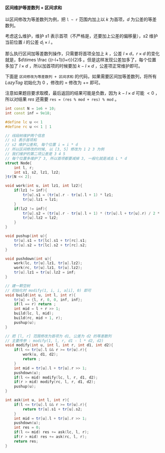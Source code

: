 #### 区间维护等差数列 + 区间求和

以区间修改为等差数列为例，把 `l ~ r` 范围内加上以 $k$ 为首项，$d$ 为公差的等差数列。

考虑这么维护，维护 $s1$ 表示首项（不严格是，还要加上公差的偏移量），$s2$ 维护当前位置 $i$ 的公差 $d_i\times i$ 。

那么执行区间加等差数列操作，只需要将首项全加上 $k$ ，公差 $l\times d，r \times d$ 的变化就是，$d\times \frac {(r-l+1)(l+r)}{2}$ 。但是这样发现公差加多了，每个位置多加了 $l\times d$ ，所以加首项的时候要加 $k-l \times d$ ，公差项正常维护即可。

下面是 `区间修改为等差数列 + 区间求和` 的代码，如果需要区间加等差数列，将所有 $LazyTag$ 初始化为 $0$ ，修改的 $=$ 修改为 $+=$ 即可。

注意如果题目要求取模，最后返回的结果可能是负数，因为 $k - l \times d$ 可能 $<0$ ，所以对结果 $res$ 还需要 `res = (res % mod + res) % mod` 。

```cpp
int const N = 1e6 + 10;
int const inf = 9e18;

#define lc u << 1
#define rc u << 1 | 1

// 线段树维护两个信息
// s1 表示首项和
// s2 维护公差和, 每个位置 i = i * d
// 所以区间修改的时候, 以 [3, 5] 修改为 1 2 3 为例
// 我们维护的第二项公差是 3 4 5
// 每个位置多维护了 3, 所以首项都要减掉 3, 一般化就是减去 L * d
struct Node{
	int l, r;
	int s1, s2, lz1, lz2;
}tr[N << 2];

void work(int u, int lz1, int lz2){
	if(lz1 != inf){
		tr[u].s1 = (tr[u].r - tr[u].l + 1) * lz1;
		tr[u].lz1 = lz1;
	}
	if(lz2 != inf){
		tr[u].s2 = (tr[u].r - tr[u].l + 1) * (tr[u].l + tr[u].r) / 2 * lz2;
		tr[u].lz2 = lz2;
	}
}

void pushup(int u){
	tr[u].s1 = tr[lc].s1 + tr[rc].s1;
	tr[u].s2 = tr[lc].s2 + tr[rc].s2;
}

void pushdown(int u){
	work(lc, tr[u].lz1, tr[u].lz2);
	work(rc, tr[u].lz1, tr[u].lz2);
	tr[u].lz1 = tr[u].lz2 = inf;
}

// 建一颗空树
// 初始化时 modify(1, i, i, a[i], 0) 即可
void build(int u, int l, int r){
	tr[u] = {l, r, 0, 0, inf, inf};
	if(l == r) return ;
	int mid = l + r >> 1;
	build(lc, l, mid);
	build(rc, mid + 1, r);
	pushup(u);
}

// 把 [l, r] 范围修改为首项为 d1, 公差为 d2 的等差数列
// 主要传参 : modify(1, l, r, d1 - l * d2, d2)
void modify(int u, int l, int r, int d1, int d2){
	if(l <= tr[u].l && r >= tr[u].r){
		work(u, d1, d2);
		return ;
	}
	int mid = tr[u].l + tr[u].r >> 1;
	pushdown(u);
	if(l <= mid) modify(lc, l, r, d1, d2);
	if(r > mid) modify(rc, l, r, d1, d2);
	pushup(u);
}

int ask(int u, int l, int r){
	if(l <= tr[u].l && r >= tr[u].r){
		return tr[u].s1 + tr[u].s2;
	}
	int mid = tr[u].l + tr[u].r >> 1;
	pushdown(u);
	int res = 0;
	if(l <= mid) res += ask(lc, l, r);
	if(r > mid) res += ask(rc, l, r);
	return res;
}
```
